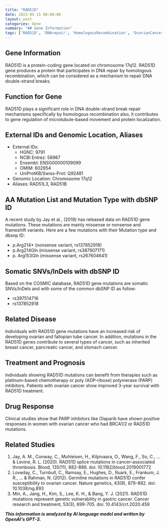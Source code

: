 ```yaml
---
title: "RAD51D"
date: 2023-05-15 00:00:00
layout: post
categories: Gene
summary: "## Gene Information"
tags: ['RAD51D', 'DNArepair', 'HomologousRecombination', 'OvarianCancer', 'PARPinhibitors', 'Mutation', 'Therapy', 'ClinicalStudies']
---
```


## Gene Information
RAD51D is a protein-coding gene located on chromosome 17q12. RAD51D gene produces a protein that participates in DNA repair by homologous recombination, which can be considered as a mechanism to repair DNA double-strand breaks. 

## Function for Gene
RAD51D plays a significant role in DNA double-strand break repair mechanisms specifically by homologous recombination also, it contributes to gene regulation of microtubule-based movement and protein localization. 

## External IDs and Genomic Location, Aliases
- External IDs:
    - HGNC: 9791
    - NCBI Entrez: 58987
    - Ensembl: ENSG00000109099
    - OMIM: 602954
    - UniProtKB/Swiss-Prot: Q92481
- Genomic Location: Chromosome 17q12
- Aliases: RAD51L3, RAD51B

## AA Mutation List and Mutation Type with dbSNP ID
A recent study by Jay et al., (2019) has released data on RAD51D gene mutations. These mutations are mainly missense or nonsense and frameshift variants.
Here are a few mutations with their Mutation type and dbsnp ID:  
- p.Arg214* (nonsense variant, rs137852918)
- p.Arg214Gln (missense variant, rs387907171)
- p. Arg153Gln (missense variant, rs267604641)

## Somatic SNVs/InDels with dbSNP ID
Based on the COSMIC database, RAD51D gene mutations are somatic SNVs/InDels and with some of the common dbSNP ID as follow:
- rs397514716
- rs137852918

## Related Disease
Individuals with RAD51D gene mutations have an increased risk of developing ovarian and fallopian tube cancer. In addition, mutations in the RAD51D genes contribute to several types of cancer, such as inherited breast cancer, pancreatic cancer, and stomach cancer. 

## Treatment and Prognosis
Individuals showing RAD51D mutations can benefit from therapies such as platinum-based chemotherapy or poly (ADP-ribose) polymerase (PARP) inhibitors. Patients with ovarian cancer show improved 3-year survival with RAD51D treatment. 

## Drug Response 
Clinical studies show that PARP inhibitors like Olaparib have shown positive responses in women with ovarian cancer who had BRCA1/2 or RAD51D mutations.

## Related Studies
1. Jay, A. M., Conway, C., Muhleisen, H., Kilpivaara, O., Wang, F., So, C., ... & Levine, R. L. (2020). RAD51D splice mutations in cancer-associated thrombosis. Blood, 135(11), 882-886. doi: 10.1182/blood.2019001772
2. Loveday, C., Turnbull, C., Ramsay, E., Hughes, D., Ruark, E., Frankum, J. R., ... & Rahman, N. (2012). Germline mutations in RAD51D confer susceptibility to ovarian cancer. Nature genetics, 43(9), 879-882. doi: 10.1038/ng.893
3. Min, A., Jang, H., Kim, S., Lee, K. H., & Bang, Y. J. (2021). RAD51D mutations represent genetic vulnerability in gastric cancer. Cancer research and treatment, 53(3), 699-705. doi: 10.4143/crt.2020.459

**_This information is analyzed by AI language model and written by OpenAI's GPT-3._**